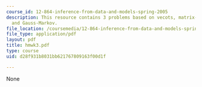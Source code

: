 ```yaml
---
course_id: 12-864-inference-from-data-and-models-spring-2005
description: This resource contains 3 problems based on vecots, matrix-vector least-squares,
  and Gauss-Markov.
file_location: /coursemedia/12-864-inference-from-data-and-models-spring-2005/d28f931b8031bb621767809163f00d1f_hmwk3.pdf
file_type: application/pdf
layout: pdf
title: hmwk3.pdf
type: course
uid: d28f931b8031bb621767809163f00d1f

---
```

None